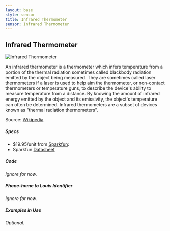 ```yaml
---
layout: base
style: sensor
title: Infrared Thermometer
sensor: Infrared Thermometer
---
```

##	Infrared Thermometer

![Infrared Thermometer](https://dlnmh9ip6v2uc.cloudfront.net//images/products/9/5/7/0/09570-01.jpg)

An infrared thermometer is a thermometer which infers temperature from a portion of the thermal radiation sometimes called blackbody radiation emitted by the object being measured. They are sometimes called laser thermometers if a laser is used to help aim the thermometer, or non-contact thermometers or temperature guns, to describe the device's ability to measure temperature from a distance. By knowing the amount of infrared energy emitted by the object and its emissivity, the object's temperature can often be determined. Infrared thermometers are a subset of devices known as "thermal radiation thermometers".

Source: [Wikipedia](http://en.wikipedia.org/wiki/Infrared_thermometer)



##### Specs

*	$19.95/unit from [Sparkfun](https://www.sparkfun.com/products/9570): 
*	Sparkfun [Datasheet](http://www.sparkfun.com/datasheets/Sensors/Temperature/SEN-09570-datasheet-3901090614M005.pdf)



##### Code

_Ignore for now._

##### Phone-home to Louis Identifier

_Ignore for now._

##### Examples in Use

_Optional._
